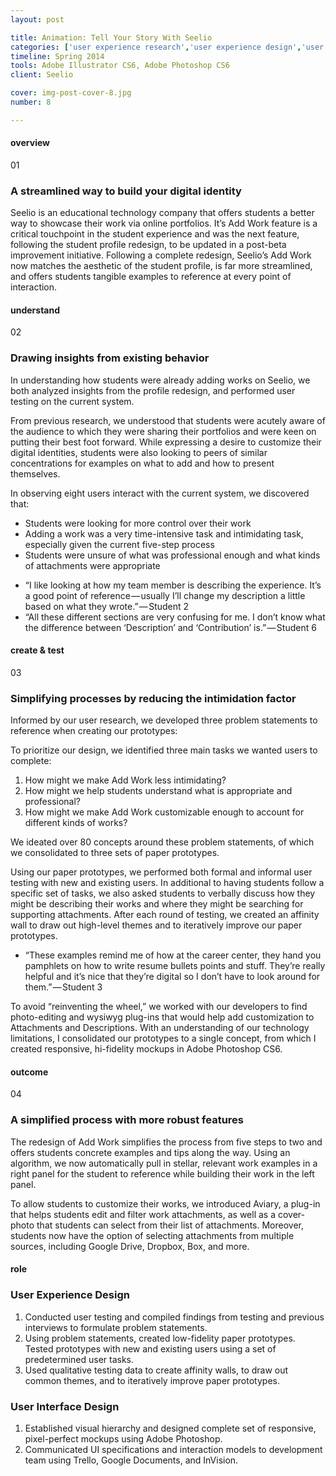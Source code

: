 ```yaml
---
layout: post

title: Animation: Tell Your Story With Seelio
categories: ['user experience research','user experience design','user interface design']
timeline: Spring 2014
tools: Adobe Illustrator CS6, Adobe Photoshop CS6
client: Seelio

cover: img-post-cover-8.jpg
number: 8

---
```



<h4 class="heading heading--regular heading--emphasize">overview</h4>
<div class="marker marker-post">01</div>
<h3 class="heading heading--fancy">A streamlined way to build your digital identity</h3>
<p>
	Seelio is an educational technology company that offers students a better way to showcase their work via online portfolios. It’s Add Work feature is a critical touchpoint in the student experience and was the next feature, following the student profile redesign, to be updated in a post-beta improvement initiative. Following a complete redesign, Seelio’s Add Work now matches the aesthetic of the student profile, is far more streamlined, and offers students tangible examples to reference at every point of interaction.
</p>

<h4 class="heading heading--regular heading--emphasize post__heading--stacked">understand</h4>
<div class="marker marker-post">02</div>
<h3 class="heading heading--fancy">Drawing insights from existing behavior</h3>
<p>
	In understanding how students were already adding works on Seelio, we both analyzed insights from the profile redesign, and performed user testing on the current system.
</p>
<p>
	From previous research, we understood that students were acutely aware of the audience to which they were sharing their portfolios and were keen on putting their best foot forward. While expressing a desire to customize their digital identities, students were also looking to peers of similar concentrations for examples on what to add and how to present themselves.
</p>
<p>
	In observing eight users interact with the current system, we discovered that:
</p>
<ul>
	<li>Students were looking for more control over their work</li>
	<li>Adding a work was a very time-intensive task and intimidating task, especially given the current five-step process</li>
	<li>Students were unsure of what was professional enough and what kinds of attachments were appropriate</li>
</ul>
<div class="post__quote">
	<ul>
		<li>“I like looking at how my team member is describing the experience. It’s a good point of reference — usually I’ll change my description a little based on what they wrote.” — Student 2</li>
		<li>“All these different sections are very confusing for me. I don’t know what the difference between ‘Description’ and ‘Contribution’ is.” — Student 6</li>
	</ul>
</div>
<h4 class="heading heading--regular heading--emphasize post__heading--stacked">create & test</h4>
<div class="marker marker-post">03</div>
<h3 class="heading heading--fancy">Simplifying processes by reducing the intimidation factor</h3>
<p>
	Informed by our user research, we developed three problem statements to reference when creating our prototypes:
</p>
<p>
	To prioritize our design, we identified three main tasks we wanted users to complete:
</p>
<ol>
	<li>How might we make Add Work less intimidating?</li>
	<li>How might we help students understand what is appropriate and professional?</li>
	<li>How might we make Add Work customizable enough to account for different kinds of works?</li>
</ol>
<p>
	We ideated over 80 concepts around these problem statements, of which we consolidated to three sets of paper prototypes.
</p>
<p>
	Using our paper prototypes, we performed both formal and informal user testing with new and existing users. In additional to having students follow a specific set of tasks, we also asked students to verbally discuss how they might be describing their works and where they might be searching for supporting attachments. After each round of testing, we created an affinity wall to draw out high-level themes and to iteratively improve our paper prototypes.
</p>
<div class="post__quote">
	<ul>
		<li>“These examples remind me of how at the career center, they hand you pamphlets on how to write resume bullets points and stuff. They’re really helpful and it’s nice that they’re digital so I don’t have to look around for them.” — Student 3</li>
	</ul>
</div>
<p>
	To avoid “reinventing the wheel,” we worked with our developers to find photo-editing and wysiwyg plug-ins that would help add customization to Attachments and Descriptions. With an understanding of our technology limitations, I consolidated our prototypes to a single concept, from which I created responsive, hi-fidelity mockups in Adobe Photoshop CS6.
</p>
<h4 class="heading heading--regular heading--emphasize post__heading--stacked">outcome</h4>
<div class="marker marker-post">04</div>
<h3 class="heading heading--fancy">A simplified process with more robust features</h3>
<p>
	The redesign of Add Work simplifies the process from five steps to two and offers students concrete examples and tips along the way. Using an algorithm, we now automatically pull in stellar, relevant work examples in a right panel for the student to reference while building their work in the left panel.
</p>
<p>
	To allow students to customize their works, we introduced Aviary, a plug-in that helps students edit and filter work attachments, as well as a cover-photo that students can select from their list of attachments. Moreover, students now have the option of selecting attachments from multiple sources, including Google Drive, Dropbox, Box, and more.
</p>
<h4 class="heading heading--regular heading--emphasize post__heading--stacked">role</h4>
<h3 class="heading heading--fancy">User Experience Design</h3>
<ol>
	<li>Conducted user testing and compiled findings from testing and previous interviews to formulate problem statements.</li>
	<li>Using problem statements, created low-fidelity paper prototypes. Tested prototypes with new and existing users using a set of predetermined user tasks.</li>
	<li>Used qualitative testing data to create affinity walls, to draw out common themes, and to iteratively improve paper prototypes.</li>
</ol>
<h3 class="heading heading--fancy">User Interface Design</h3>
<ol>
	<li>Established visual hierarchy and designed complete set of responsive, pixel-perfect mockups using Adobe Photoshop.</li>
	<li>Communicated UI specifications and interaction models to development team using Trello, Google Documents, and InVision.</li>
</ol>



